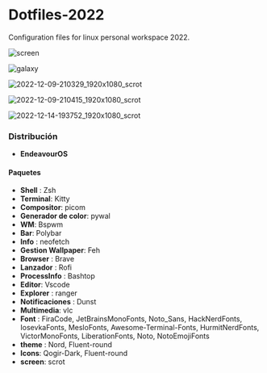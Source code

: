 # Dotfiles-2022
Configuration files for linux personal workspace 2022.

![screen](https://user-images.githubusercontent.com/90487955/206612737-6fb1f4b8-e1ff-4a54-8b63-a153f5dd6d8a.png)

![galaxy](https://user-images.githubusercontent.com/90487955/206738586-94f96181-1be3-4a04-8732-2882d3fccded.jpeg)

![2022-12-09-210329_1920x1080_scrot](https://user-images.githubusercontent.com/90487955/206823418-62ae4113-a8a9-482d-857d-b8fc2bb6e186.png)

![2022-12-09-210415_1920x1080_scrot](https://user-images.githubusercontent.com/90487955/206823476-d7c0146e-75a7-40c9-9796-f9003b560913.png)

![2022-12-14-193752_1920x1080_scrot](https://user-images.githubusercontent.com/90487955/207745220-cc5eb735-b68c-4649-b3b2-1f1ceedb48a8.png)



### Distribución

-  **EndeavourOS**

#### Paquetes
- **Shell** : Zsh
- **Terminal**: Kitty
- **Compositor**: picom
- **Generador de color**: pywal
- **WM**: Bspwm
- **Bar**: Polybar
- **Info** : neofetch
- **Gestion Wallpaper**: Feh
- **Browser** : Brave
- **Lanzador** : Rofi 
- **ProcessInfo** : Bashtop
- **Editor**: Vscode
- **Explorer** : ranger
- **Notificaciones** : Dunst
- **Multimedia**: vlc
- **Font** : FiraCode, JetBrainsMonoFonts, Noto_Sans, HackNerdFonts, IosevkaFonts, MesloFonts, Awesome-Terminal-Fonts, HurmitNerdFonts, VictorMonoFonts, LiberationFonts, Noto, NotoEmojiFonts
- **theme** : Nord, Fluent-round
- **Icons**: Qogir-Dark, Fluent-round
- **screen**: scrot


